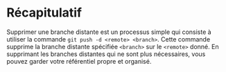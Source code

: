 # Récapitulatif

Supprimer une branche distante est un processus simple qui consiste à utiliser la commande `git push -d <remote> <branch>`. Cette commande supprime la branche distante spécifiée `<branch>` sur le `<remote>` donné. En supprimant les branches distantes qui ne sont plus nécessaires, vous pouvez garder votre référentiel propre et organisé.
